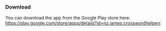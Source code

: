### Download

You can download the app from the Google Play store here: https://play.google.com/store/apps/details?id=nz.james.crosswordhelperr

